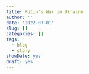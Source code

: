 ```yaml
---
title: Putin's War in Ukraine
author: ''
date: '2022-03-01'
slug: []
categories: []
tags:
  - blog
  - story
showDate: yes
draft: yes
---
```


